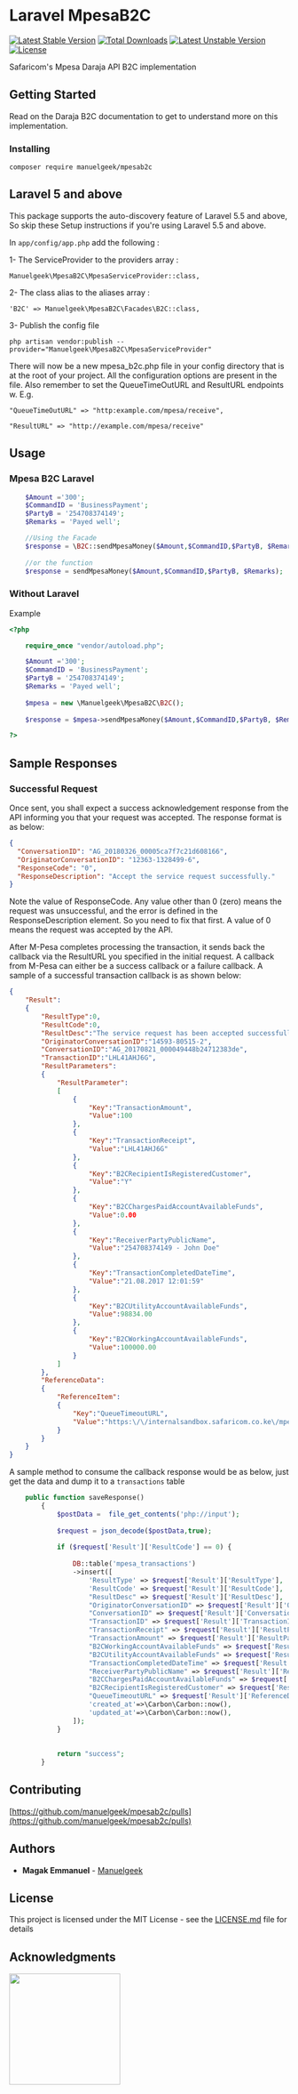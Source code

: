 # Laravel MpesaB2C

[![Latest Stable Version](https://poser.pugx.org/manuelgeek/mpesab2c/v/stable)](https://packagist.org/packages/manuelgeek/mpesab2c)
[![Total Downloads](https://poser.pugx.org/manuelgeek/mpesab2c/downloads)](https://packagist.org/packages/manuelgeek/mpesab2c)
[![Latest Unstable Version](https://poser.pugx.org/manuelgeek/mpesab2c/v/unstable)](https://packagist.org/packages/manuelgeek/mpesab2c)
[![License](https://poser.pugx.org/manuelgeek/mpesab2c/license)](https://packagist.org/packages/manuelgeek/mpesab2c)

Safaricom's Mpesa Daraja API B2C implementation

## Getting Started

Read on the Daraja B2C documentation to get to understand more on this implementation.

### Installing

```
composer require manuelgeek/mpesab2c
```

## Laravel 5 and above

This package supports the auto-discovery feature of Laravel 5.5 and above, So skip these Setup instructions if you're using Laravel 5.5 and above.

In `app/config/app.php` add the following :

1- The ServiceProvider to the providers array :

```
Manuelgeek\MpesaB2C\MpesaServiceProvider::class,
```
2- The class alias to the aliases array :

```
'B2C' => Manuelgeek\MpesaB2C\Facades\B2C::class,
```
3- Publish the config file

```
php artisan vendor:publish --provider="Manuelgeek\MpesaB2C\MpesaServiceProvider"
```

There will now be a new mpesa_b2c.php file in your config directory that is at the root of your project. All the configuration options are present in the file. Also remember to set the QueueTimeOutURL and ResultURL endpoints w. E.g.

```
"QueueTimeOutURL" => "http:example.com/mpesa/receive",

"ResultURL" => "http://example.com/mpesa/receive"
```
## Usage

### Mpesa B2C Laravel

```php
    $Amount ='300';
    $CommandID = 'BusinessPayment';
    $PartyB = '254708374149';
    $Remarks = 'Payed well';

    //Using the Facade
    $response = \B2C::sendMpesaMoney($Amount,$CommandID,$PartyB, $Remarks);
    
    //or the function
    $response = sendMpesaMoney($Amount,$CommandID,$PartyB, $Remarks);
```

### Without Laravel

Example

```php
<?php

    require_once "vendor/autoload.php";

    $Amount ='300';
    $CommandID = 'BusinessPayment';
    $PartyB = '254708374149';
    $Remarks = 'Payed well';
    
    $mpesa = new \Manuelgeek\MpesaB2C\B2C();
    
    $response = $mpesa->sendMpesaMoney($Amount,$CommandID,$PartyB, $Remarks);

?>
```

## Sample Responses

### Successful Request
Once sent, you shall expect a success acknowledgement response from the API informing you that your request was accepted. The response format is as below:
```json
{
  "ConversationID": "AG_20180326_00005ca7f7c21d608166",
  "OriginatorConversationID": "12363-1328499-6",
  "ResponseCode": "0",
  "ResponseDescription": "Accept the service request successfully."
}

```
Note the value of ResponseCode. Any value other than 0 (zero) means the request was unsuccessful, and the error is defined in the ResponseDescription element. So you need to fix that first. A value of 0 means the request was accepted by the API.

After M-Pesa completes processing the transaction, it sends back the callback via the ResultURL you specified in the initial request. A callback from M-Pesa can either be a success callback or a failure callback. A sample of a successful transaction callback is as shown below:
```json
{
	"Result":
	{
		"ResultType":0,
		"ResultCode":0,
		"ResultDesc":"The service request has been accepted successfully.",
		"OriginatorConversationID":"14593-80515-2",
		"ConversationID":"AG_20170821_000049448b24712383de",
		"TransactionID":"LHL41AHJ6G",
		"ResultParameters":
		{
			"ResultParameter":
			[
				{
					"Key":"TransactionAmount",
					"Value":100
				},
				{
					"Key":"TransactionReceipt",
					"Value":"LHL41AHJ6G"
				},
				{
					"Key":"B2CRecipientIsRegisteredCustomer",
					"Value":"Y"
				},
				{
					"Key":"B2CChargesPaidAccountAvailableFunds",
					"Value":0.00
				},
				{
					"Key":"ReceiverPartyPublicName",
					"Value":"254708374149 - John Doe"
				},
				{
					"Key":"TransactionCompletedDateTime",
					"Value":"21.08.2017 12:01:59"
				},
				{
					"Key":"B2CUtilityAccountAvailableFunds",
					"Value":98834.00
				},
				{
					"Key":"B2CWorkingAccountAvailableFunds",
					"Value":100000.00
				}
			]
		},
		"ReferenceData":
		{
			"ReferenceItem":
			{
				"Key":"QueueTimeoutURL",
				"Value":"https:\/\/internalsandbox.safaricom.co.ke\/mpesa\/b2cresults\/v1\/submit"
			}
		}
	}
}

```

A sample method to consume the callback response would be as below, just get the data and dump it to a ``transactions`` table

```php
    public function saveResponse()
        {
            $postData =  file_get_contents('php://input');
   
            $request = json_decode($postData,true);
    
            if ($request['Result']['ResultCode'] == 0) {
    
            	DB::table('mpesa_transactions')
                ->insert([
                    'ResultType' => $request['Result']['ResultType'],
                    'ResultCode' => $request['Result']['ResultCode'],
                    "ResultDesc" => $request['Result']['ResultDesc'],
                    "OriginatorConversationID" => $request['Result']['OriginatorConversationID'],
                    "ConversationID" => $request['Result']['ConversationID'],
                    "TransactionID" => $request['Result']['TransactionID'],
                    "TransactionReceipt" => $request['Result']['ResultParameters']['ResultParameter'][0]['Value'] ,
                    "TransactionAmount" => $request['Result']['ResultParameters']['ResultParameter'][1]['Value'] ,
                    "B2CWorkingAccountAvailableFunds" => $request['Result']['ResultParameters']['ResultParameter'][2]['Value'] ,
                    "B2CUtilityAccountAvailableFunds" => $request['Result']['ResultParameters']['ResultParameter'][3]['Value'] ,
                    "TransactionCompletedDateTime" => $request['Result']['ResultParameters']['ResultParameter'][4]['Value'] ,
                    "ReceiverPartyPublicName" => $request['Result']['ResultParameters']['ResultParameter'][5]['Value'] ,
                    "B2CChargesPaidAccountAvailableFunds" => $request['Result']['ResultParameters']['ResultParameter'][6]['Value'] ,
                    "B2CRecipientIsRegisteredCustomer" => $request['Result']['ResultParameters']['ResultParameter'][7]['Value'] ,
                    "QueueTimeoutURL" => $request['Result']['ReferenceData']['ReferenceItem']['Value'] ,
                    'created_at'=>\Carbon\Carbon::now(),
                    'updated_at'=>\Carbon\Carbon::now(),
                ]);
            }
    
    
            return "success";
        }

```

## Contributing

[https://github.com/manuelgeek/mpesab2c/pulls](https://github.com/manuelgeek/mpesab2c/pulls) 

## Authors

* **Magak Emmanuel** -  [Manuelgeek](https://github.com/manuelgeek)
<p>

## License

This project is licensed under the MIT License - see the [LICENSE.md](LICENSE.md) file for details

## Acknowledgments
[<img width=200 src="https://appslab.co.ke/images/logo.png">](https://appslab.co.ke) 

